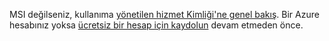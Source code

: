MSI değilseniz, kullanıma [yönetilen hizmet Kimliği'ne genel bakış](../articles/active-directory/msi-overview.md). Bir Azure hesabınız yoksa [ücretsiz bir hesap için kaydolun](https://azure.microsoft.com/free/) devam etmeden önce.